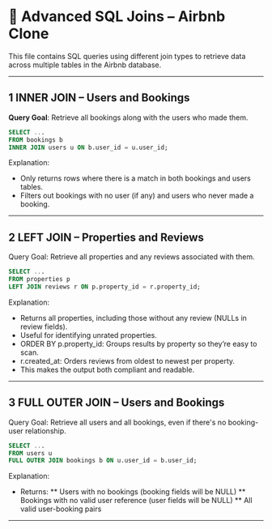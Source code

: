 # 🔗 Advanced SQL Joins – Airbnb Clone

This file contains SQL queries using different join types to retrieve data across multiple tables in the Airbnb database.

---

## 1 INNER JOIN – Users and Bookings

**Query Goal**: Retrieve all bookings along with the users who made them.

```sql
SELECT ...
FROM bookings b
INNER JOIN users u ON b.user_id = u.user_id;
```

Explanation:
* Only returns rows where there is a match in both bookings and users tables.
* Filters out bookings with no user (if any) and users who never made a booking.

---

## 2️ LEFT JOIN – Properties and Reviews
Query Goal: Retrieve all properties and any reviews associated with them.

```sql
SELECT ...
FROM properties p
LEFT JOIN reviews r ON p.property_id = r.property_id;
```
Explanation:
* Returns all properties, including those without any review (NULLs in review fields).
* Useful for identifying unrated properties.
* ORDER BY p.property_id: Groups results by property so they’re easy to scan.
* r.created_at: Orders reviews from oldest to newest per property.
* This makes the output both compliant and readable.

---

## 3 FULL OUTER JOIN – Users and Bookings
Query Goal: Retrieve all users and all bookings, even if there's no booking-user relationship.

```sql
SELECT ...
FROM users u
FULL OUTER JOIN bookings b ON u.user_id = b.user_id;
```

Explanation:
* Returns:
** Users with no bookings (booking fields will be NULL)
** Bookings with no valid user reference (user fields will be NULL)
** All valid user-booking pairs

---

